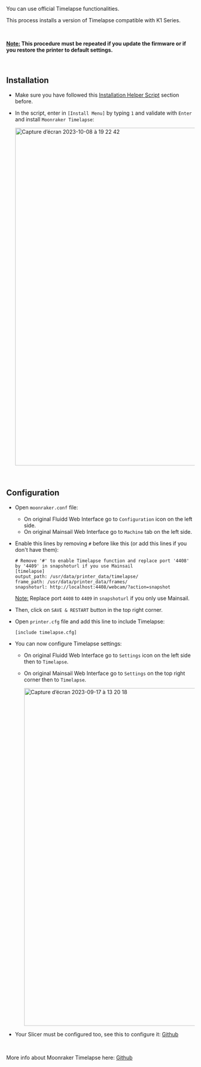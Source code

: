 You can use official Timelapse functionalities.

This process installs a version of Timelapse compatible with K1 Series.

<br />

**<u>Note:</u> This procedure must be repeated if you update the firmware or if you restore the printer to default settings.**

<br />

## Installation

- Make sure you have followed this [Installation Helper Script](https://github.com/Guilouz/Creality-K1-and-K1-Max/wiki/Installation-Helper-Script) section before.

- In the script, enter in `[Install Menu]` by typing `1` and validate with `Enter` and install `Moonraker Timelapse`:

  <img width="900" alt="Capture d’écran 2023-10-08 à 19 22 42" src="https://github.com/Guilouz/Creality-K1-and-K1-Max/assets/12702322/bd89c930-9b96-4951-9fea-aa5dd7400e49">

<br />

## Configuration

-  Open `moonraker.conf` file:

   - On original Fluidd Web Interface go to `Configuration` icon on the left side.
   - On original Mainsail Web Interface go to `Machine` tab on the left side.

- Enable this lines by removing `#` before like this (or add this lines if you don't have them):

  ```
  # Remove '#' to enable Timelapse function and replace port '4408' by '4409' in snapshoturl if you use Mainsail
  [timelapse]
  output_path: /usr/data/printer_data/timelapse/
  frame_path: /usr/data/printer_data/frames/
  snapshoturl: http://localhost:4408/webcam/?action=snapshot
  ```

  <u>Note:</u> Replace port `4408` to `4409` in `snapshoturl` if you only use Mainsail.

- Then, click on `SAVE & RESTART` button in the top right corner.

- Open `printer.cfg` file and add this line to include Timelapse:

  ```
  [include timelapse.cfg]
  ```

- You can now configure Timelapse settings:

  - On original Fluidd Web Interface go to `Settings` icon on the left side then to `Timelapse`.
  - On original Mainsail Web Interface go to `Settings` on the top right corner then to `Timelapse`.

    <img width="900" alt="Capture d’écran 2023-09-17 à 13 20 18" src="https://github.com/Guilouz/Creality-K1-and-K1-Max/assets/12702322/12c1c1f8-1fc3-4666-b4d3-fca0f84ea0d4">

- Your Slicer must be configured too, see this to configure it: [Github](https://github.com/mainsail-crew/moonraker-timelapse/blob/main/docs/configuration.md#slicer-setup)

<br />

More info about Moonraker Timelapse here: [Github](https://github.com/mainsail-crew/moonraker-timelapse)

<br />